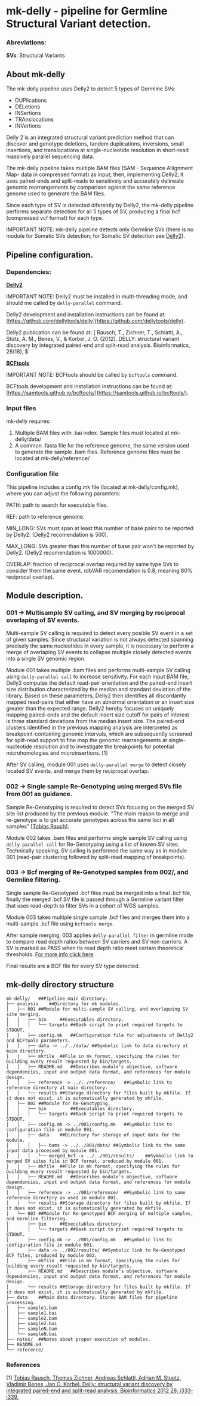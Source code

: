 # mk-delly - pipeline for Germline Structural Variant detection.

### Abreviations:
**SVs**: Structural Variants

## About mk-delly

The mk-delly pipeline uses Delly2 to detect 5 types of Germline SVs:

- DUPlications
- DELetions
- INSertions
- TRAnslocations
- INVertions

Delly 2 is an integrated structural variant prediction method that can discover and genotype deletions, tandem duplications, inversions, small insertions, and translocations at single-nucleotide resolution in short-read massively parallel sequencing data.

The mk-delly pipeline takes multiple BAM files (SAM - Sequence Allignment Map- data in compressed format) as input; then, implementing Delly2, it uses paired-ends and split-reads to sensitively and accurately delineate genomic rearrangements by comparison against the same reference genome used to generate the BAM files.

Since each type of SV is detected diferently by Delly2, the mk-delly pipeline performs separate detection for all 5 types of SV, producing a final bcf (compressed vcf format) for each type.

IMPORTANT NOTE: mk-delly pipeline detects only Germline SVs (there is no module for Somatic SVs detection; for Somatic SV detection see [Delly2](https://github.com/dellytools/delly)).

## Pipeline configuration.

### Dependencies:
**[Delly2](https://github.com/dellytools/delly)**

IMPORTANT NOTE: Delly2 must be installed in multi-threading mode, and should me called by `delly-parallel` command.

Delly2 development and installation instructions can be found at: [https://github.com/dellytools/delly](https://github.com/dellytools/delly).

Delly2 publication can be found at: [ Rausch, T., Zichner, T., Schlattl, A., Stütz, A. M., Benes, V., & Korbel, J. O. (2012). DELLY: structural variant discovery by integrated paired-end and split-read analysis. Bioinformatics, 28(18), $

**[BCFtools](https://samtools.github.io/bcftools/)**

IMPORTANT NOTE: BCFtools should be called by `bcftools` command.

BCFtools development and installation instructions can be found at: [https://samtools.github.io/bcftools/](https://samtools.github.io/bcftools/).

### Input files

mk-delly requires:
1) Multiple BAM files with .bai index. Sample files must located at mk-delly/data/
1) A common .fasta file for the reference genome, the same version used to generate the sample .bam files. Reference genome files must be located at mk-delly/reference/

### Configuration file

This pipeline includes a config.mk file (located at mk-delly/config.mk), where you can adjust the following paramters:

PATH: path to search for executable files.

REF: path to reference genome.

MIN_LONG: SVs must span at least this number of base pairs to be reported by Delly2. (Delly2 recomendation is 500).

MAX_LONG: SVs greater than this number of base pair won't be reported by Delly2. (Delly2 recomendation is 1000000).

OVERLAP: fraction of reciprocal overlap required by same type SVs to consider them the same event.  (dbVAR recomendation is 0.8, meaning 80% reciprocal overlap).

## Module description.

### 001 -> Multisample SV calling, and SV merging by reciprocal overlaping of SV events.

Multi-sample SV calling is required to detect every posible SV event in a set of given samples. Since structural variation is not always detected spanning precisely the same nucleotides in every sample, it is necessary to perform a merge of overlaping SV events to collapse multiple closely detected events into a single SV genomic region.

Module 001 takes multiple .bam files and performs multi-sample SV calling using `delly-parallel call` to increase sensitivity. For each input BAM file, Delly2 computes the default read-pair orientation and the paired-end insert size distribution characterized by the median and standard deviation of the library. Based on these parameters, Delly2 then identifies all discordantly mapped read-pairs that either have an abnormal orientation or an insert size greater than the expected range. Delly2 hereby focuses on uniquely mapping paired-ends and the default insert size cutoff for pairs of interest is three standard deviations from the median insert size. The paired-end clusters identified in the previous mapping analysis are interpreted as breakpoint-containing genomic intervals, which are subsequently screened for split-read support to fine map the genomic rearrangements at single-nucleotide resolution and to investigate the breakpoints for potential microhomologies and microinsertions. [1]

After SV calling, module 001 uses `delly-parallel merge` to detect closely located SV events, and merge them by reciprocal overlap.

### 002 -> Single sample Re-Genotyping using merged SVs file from 001 as guidance.

Sample Re-Genotyping is required to detect SVs focusing on the merged SV site list produced by the previous module. "The main reason to merge and re-genotype is to get accurate genotypes across the same loci in all samples" [[Tobias Rauch](https://github.com/dellytools/delly/issues/60)].

Module 002 takes .bam files and performs single sample SV calling using `delly-parallel call` for Re-Genotyping using a list of known SV sites. Technically speaking, SV calling is performed the same way as in module 001 (read-pair clustering followed by split-read mapping of breakpoints).

### 003 -> Bcf merging of Re-Genotyped samples from 002/, and Germline filtering.

Single sample Re-Genotyped .bcf files must be merged into a final .bcf file, finally the merged .bcf SV file is passed through a Germline variant filter that uses read-depth to filter SVs in a cohort of WGS samples.

Module 003 takes multiple single sample .bcf files and merges them into a multi-sample .bcf file using `bcftools merge`.

After sample merging, 003 applies `delly-parallel filter` in germline mode to compare read depth ratios between SV carriers and SV non-carriers. A SV is marked as PASS when its read depth ratio meet certain theoretical thresholds. [For more info click here](https://groups.google.com/forum/#!topic/delly-users/44_6F5pa9bI).

Final results are a BCF file for every SV type detected.

## mk-delly directory structure

```
mk-delly/	##Pipeline main directory.
├── analysis	##Directory for mk modules.
│   ├── 001	##Module for multi-sample SV calling, and overlapping SV site merging.
│   │   ├── bin		##Executables directory.
│   │   │   └── targets	##Bash script to print required targets to STDOUT.
│   │   ├── config.mk	##Configuration file for adjustments of Delly2 and BCFtools parameters.
│   │   ├── data -> ../../data/	##Symbolic link to data directory at main directory.
│   │   ├── mkfile	##File in mk format, specifying the rules for building every result requested by bin/targets.
│   │   ├── README.md	##Describes module's objective, software dependencies, input and output data format, and references for module design.
│   │   ├── reference -> ../../reference/	##Symbolic link to reference directory at main directory.
│   │   └── results	##Storage directory for files built by mkfile. If it does not exist, it is automatically generated by mkfile.
│   ├── 002	##Module for Re-Genotyping.
│   │   ├── bin         ##Executables directory.
│   │   │   └── targets	##Bash script to print required targets to STDOUT.
│   │   ├── config.mk -> ../001/config.mk	##Symbolic link to configuration file in module 001.
│   │   ├── data	##Directory for storage of input data for the module.
│   │   │   ├── bams -> ../../001/data/	##Symbolic link to the same input data processed by module 001.
│   │   │   └── merged_bcf -> ../../001/results/	##Symbolic link to merged SV sites file in BCF format, produced by module 001.
│   │   ├── mkfile	##File in mk format, specifying the rules for building every result requested by bin/targets.
│   │   ├── README.md	##Describes module's objective, software dependencies, input and output data format, and references for module design.
│   │   ├── reference -> ../001/reference/	##Symbolic link to same reference directory as used in module 001.
│   │   └── results	##Storage directory for files built by mkfile. If it does not exist, it is automatically generated by mkfile.
│   └── 003	##Module for Re-genotyped BCF merging of multiple samples, and Germline filtering.
│       ├── bin		##Executables directory.
│       │   └── targets	##Bash script to print required targets to STDOUT.
│       ├── config.mk -> ../001/config.mk	##Symbolic link to configuration file in module 001.
│       ├── data -> ../002/results/	##Symbolic link to Re-Genotyped BCF files, produced by module 002.
│       ├── mkfile	##File in mk format, specifying the rules for building every result requested by bin/targets.
│       ├── README.md	##Describes module's objective, software dependencies, input and output data format, and references for module design.
│       └── results	##Storage directory for files built by mkfile. If it does not exist, it is automatically generated by mkfile.
├── data	##Main data directory. Stores BAM files for pipeline processing.
│   ├── sample1.bam
│   ├── sample1.bai
│   ├── sample2.bam
│   ├── sample2.bai
│   ├── sampleN.bam
│   └── sampleN.bai
├── notes/	##Notes about proper execution of modules.
├── README.md
└── reference/
```

### References
[1] [Tobias Rausch, Thomas Zichner, Andreas Schlattl, Adrian M. Stuetz, Vladimir Benes, Jan O. Korbel. Delly: structural variant discovery by integrated paired-end and split-read analysis. Bioinformatics 2012 28: i333-i339.](https://academic.oup.com/bioinformatics/article/28/18/i333/245403/DELLY-structural-variant-discovery-by-integrated)
